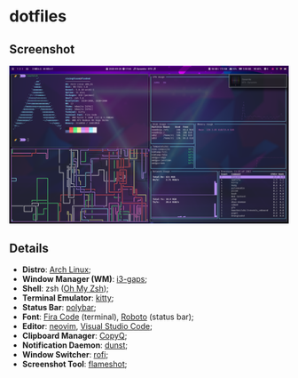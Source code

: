 # dotfiles

## Screenshot

![screenshot](screenshot.png)

## Details

- **Distro**: [Arch Linux](https://archlinux.org/);
- **Window Manager (WM)**: [i3-gaps](https://github.com/Airblader/i3);
- **Shell**: zsh ([Oh My Zsh](https://ohmyz.sh/));
- **Terminal Emulator**: [kitty](https://sw.kovidgoyal.net/kitty/);
- **Status Bar**: [polybar](https://polybar.github.io/);
- **Font**: [Fira Code](https://github.com/tonsky/FiraCode) (terminal), [Roboto](https://fonts.google.com/specimen/Roboto) (status bar);
- **Editor**: [neovim](https://github.com/neovim/neovim), [Visual Studio Code](https://code.visualstudio.com/);
- **Clipboard Manager**: [CopyQ](https://github.com/hluk/CopyQ);
- **Notification Daemon**: [dunst](https://github.com/dunst-project/dunst);
- **Window Switcher**: [rofi](https://github.com/davatorium/rofi);
- **Screenshot Tool**: [flameshot](https://github.com/lupoDharkael/flameshot);
